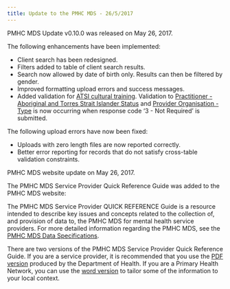 ```yaml
---
title: Update to the PMHC MDS - 26/5/2017
---
```


<p>PMHC MDS Update v0.10.0 was released on May 26, 2017.</p>

<p>The following enhancements have been implemented:</p>
<ul>
    <li>Client search has been redesigned.</li>
    <li>Filters added to table of client search results.</li>
    <li>Search now allowed by date of birth only. Results can then be filtered by gender.</li>
    <li>Improved formatting upload errors and success messages.</li>
    <li>Added validation for <a href="https://docs.pmhc-mds.com/data-specification/data-model-and-specifications.html#practitioner-atsi-cultural-training">ATSI cultural training</a>. Validation to <a href="https://docs.pmhc-mds.com/data-specification/data-model-and-specifications.html#practitioner-aboriginal-and-torres-strait-islander-status">Practitioner - Aboriginal and Torres Strait Islander Status</a> and <a href="https://docs.pmhc-mds.com/data-specification/data-model-and-specifications.html#provider-organisation-type">Provider Organisation - Type</a> is now occurring when response code ‘3 - Not Required’ is submitted.</li>
</ul>

<p>The following upload errors have now been fixed:</p>
<ul>
    <li>Uploads with zero length files are now reported correctly.</li>
    <li>Better error reporting for records that do not satisfy cross-table validation constraints.</li>
</ul>

<p>PMHC MDS website update on May 26, 2017.</p>

<p>The PMHC MDS Service Provider Quick Reference Guide was added to the PMHC MDS website:</p>
<p>The PMHC MDS Service Provider QUICK REFERENCE Guide is a resource intended to describe key issues and concepts related to the collection of, and provision of data to, the PMHC MDS for mental health service providers. For more detailed information regarding the PMHC MDS, see the <a href="https://docs.pmhc-mds.com/data-specification/">PMHC MDS Data Specifications</a>.</p>

<p>There are two versions of the PMHC MDS Service Provider Quick Reference Guide. If you are a service provider, it is recommended that you use the <a href="https://www.pmhc-mds.com/doc/service-provider-quick-reference-guide-20170516.pdf">PDF version</a> produced by the Department of Health. If you are a Primary Health Network, you can use the <a href="https://www.pmhc-mds.com/doc/service-provider-quick-reference-guide-template-20170516.docx">word version</a> to tailor some of the information to your local context.</p>
